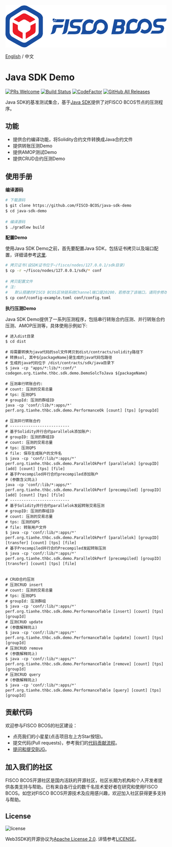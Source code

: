 ![](images/FISCO_BCOS_Logo.svg)

[English](../README.md) / 中文

# Java SDK Demo

[![PRs Welcome](https://img.shields.io/badge/PRs-welcome-brightgreen.svg?style=flat-square)](http://makeapullrequest.com)
[![Build Status](https://travis-ci.org/FISCO-BCOS/java-sdk-demo.svg?branch=master)](https://travis-ci.org/FISCO-BCOS/java-sdk-demo)
[![CodeFactor](https://www.codefactor.io/repository/github/fisco-bcos/java-sdk/badge)](https://www.codefactor.io/repository/github/fisco-bcos/java-sdk-demo)
[![GitHub All Releases](https://img.shields.io/github/downloads/FISCO-BCOS/java-sdk-demo/total.svg)](https://github.com/FISCO-BCOS/java-sdk-demo)


Java SDK的基准测试集合，基于[Java SDK](https://github.com/FISCO-BCOS/java-sdk)提供了对FISCO BCOS节点的压测程序。


## 功能
* 提供合约编译功能，将Solidity合约文件转换成Java合约文件
* 提供转账压测Demo
* 提供AMOP测试Demo
* 提供CRUD合约压测Demo


## 使用手册

**编译源码**

```bash
# 下载源码
$ git clone https://github.com/FISCO-BCOS/java-sdk-demo
$ cd java-sdk-demo

# 编译源码
$ ./gradlew build 
```

**配置Demo**

使用Java SDK Demo之前，首先要配置Java SDK，包括证书拷贝以及端口配置，详细请参考[这里](https://fisco-bcos-documentation.readthedocs.io/zh_CN/latest/docs/sdk/java_sdk/quick_start.html#sdk).

```bash
# 拷贝证书(设SDK证书位于~/fisco/nodes/127.0.0.1/sdk目录)
$ cp -r ~/fisco/nodes/127.0.0.1/sdk/* conf

# 拷贝配置文件
# 注:
#   默认搭建的FISCO BCOS区块链系统Channel端口是20200，若修改了该端口，请同步修改config.toml中的[network.peers]配置选项
$ cp conf/config-example.toml conf/config.toml
```

**执行压测Demo**

Java SDK Demo提供了一系列压测程序，包括串行转账合约压测、并行转账合约压测、AMOP压测等，具体使用示例如下:

```
# 进入dist目录
$ cd dist

# 将需要转换为java代码的sol文件拷贝到dist/contracts/solidity路径下
# 转换sol, 其中${packageName}是生成的java代码包路径
# 生成的java代码位于 /dist/contracts/sdk/java目录下
$ java -cp "apps/*:lib/*:conf/" codegen.org.tianhe.thbc.sdk.demo.DemoSolcToJava ${packageName}

# 压测串行转账合约:
# count: 压测的交易总量
# tps: 压测QPS
# groupId: 压测的群组ID
java -cp 'conf/:lib/*:apps/*' perf.org.tianhe.thbc.sdk.demo.PerformanceOk [count] [tps] [groupId]

# 压测并行转账合约
# --------------------------
# 基于Solidity并行合约parallelok添加账户:
# groupID: 压测的群组ID
# count: 压测的交易总量
# tps: 压测QPS
# file: 保存生成账户的文件名
$ java -cp 'conf/:lib/*:apps/*' perf.org.tianhe.thbc.sdk.demo.ParallelOkPerf [parallelok] [groupID] [add] [count] [tps] [file]
# 基于Precompiled并行合约precompiled添加账户
# (参数含义同上)
java -cp 'conf/:lib/*:apps/*' perf.org.tianhe.thbc.sdk.demo.ParallelOkPerf [precompiled] [groupID] [add] [count] [tps] [file]
# --------------------------
# 基于Solidity并行合约parallelok发起转账交易压测
# groupID: 压测的群组ID
# count: 压测的交易总量
# tps: 压测的QPS
# file: 转账用户文件
$ java -cp 'conf/:lib/*:apps/*' perf.org.tianhe.thbc.sdk.demo.ParallelOkPerf [parallelok] [groupID] [transfer] [count] [tps] [file]
# 基于Precompiled并行合约Precompiled发起转账压测
$ java -cp 'conf/:lib/*:apps/*' perf.org.tianhe.thbc.sdk.demo.ParallelOkPerf [precompiled] [groupID] [transfer] [count] [tps] [file]


# CRUD合约压测
# 压测CRUD insert
# count: 压测的交易总量
# tps: 压测QPS
# groupId: 压测群组
$ java -cp 'conf/:lib/*:apps/*' perf.org.tianhe.thbc.sdk.demo.PerformanceTable [insert] [count] [tps] [groupId]
# 压测CRUD update
# (参数解释同上)
$ java -cp 'conf/:lib/*:apps/*' perf.org.tianhe.thbc.sdk.demo.PerformanceTable [update] [count] [tps] [groupId]
# 压测CRUD remove
# (参数解释同上)
$ java -cp 'conf/:lib/*:apps/*' perf.org.tianhe.thbc.sdk.demo.PerformanceTable [remove] [count] [tps] [groupId]
# 压测CRUD query
# (参数解释同上)
$ java -cp 'conf/:lib/*:apps/*' perf.org.tianhe.thbc.sdk.demo.PerformanceTable [query] [count] [tps] [groupId]
```

## 贡献代码
欢迎参与FISCO BCOS的社区建设：
- 点亮我们的小星星(点击项目左上方Star按钮)。
- 提交代码(Pull requests)，参考我们的[代码贡献流程](CONTRIBUTING_CN.md)。
- [提问和提交BUG](https://github.com/FISCO-BCOS/java-sdk-demo/issues)。

## 加入我们的社区

FISCO BCOS开源社区是国内活跃的开源社区，社区长期为机构和个人开发者提供各类支持与帮助。已有来自各行业的数千名技术爱好者在研究和使用FISCO BCOS。如您对FISCO BCOS开源技术及应用感兴趣，欢迎加入社区获得更多支持与帮助。

## License

![license](https://img.shields.io/badge/license-Apache%20v2-blue.svg)

Web3SDK的开源协议为[Apache License 2.0](http://www.apache.org/licenses/). 详情参考[LICENSE](../LICENSE)。